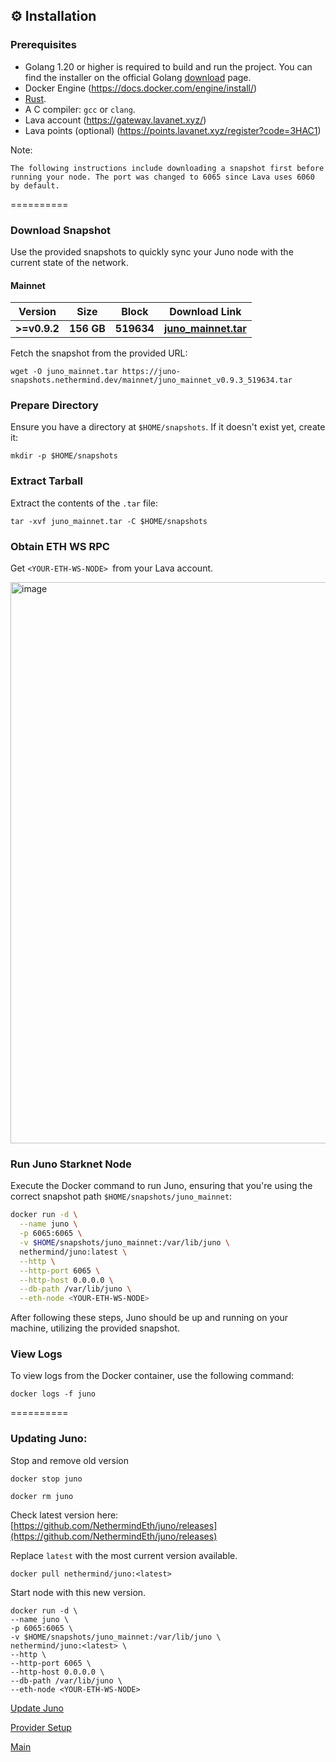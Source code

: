 ## ⚙️ Installation

### Prerequisites

- Golang 1.20 or higher is required to build and run the project. You can find the installer on
  the official Golang [download](https://go.dev/doc/install) page.
- Docker Engine (https://docs.docker.com/engine/install/)
- [Rust](https://www.rust-lang.org/tools/install).
- A C compiler: `gcc` or `clang`.
- Lava account (https://gateway.lavanet.xyz/)
- Lava points (optional) (https://points.lavanet.xyz/register?code=3HAC1)

Note:

`The following instructions include downloading a snapshot first before running your node. The port was changed to 6065 since Lava uses 6060 by default.`

==========

### Download Snapshot

Use the provided snapshots to quickly sync your Juno node with the current state of the network. 

#### Mainnet

| Version | Size | Block | Download Link |
| ------- | ---- | ----- | ------------- |
| **>=v0.9.2**  | **156 GB** | **519634** | [**juno_mainnet.tar**](https://juno-snapshots.nethermind.dev/mainnet/juno_mainnet_v0.9.3_519634.tar) |

   Fetch the snapshot from the provided URL:

   ```
   wget -O juno_mainnet.tar https://juno-snapshots.nethermind.dev/mainnet/juno_mainnet_v0.9.3_519634.tar
   ```

### Prepare Directory

   Ensure you have a directory at `$HOME/snapshots`. If it doesn't exist yet, create it:

   ```
   mkdir -p $HOME/snapshots
   ```

### Extract Tarball

   Extract the contents of the `.tar` file:

   ```
   tar -xvf juno_mainnet.tar -C $HOME/snapshots
   ```

### Obtain ETH WS RPC

Get `<YOUR-ETH-WS-NODE> `from your Lava account.

<img width="898" alt="image" src="https://github.com/zachzwei/juno-starknet-node/assets/35627271/df213c6b-dcc1-40e3-928b-863aafdb7075">

### Run Juno Starknet Node

Execute the Docker command to run Juno, ensuring that you're using the correct snapshot path `$HOME/snapshots/juno_mainnet`:

   ```bash
   docker run -d \
     --name juno \
     -p 6065:6065 \
     -v $HOME/snapshots/juno_mainnet:/var/lib/juno \
     nethermind/juno:latest \
     --http \
     --http-port 6065 \
     --http-host 0.0.0.0 \
     --db-path /var/lib/juno \
     --eth-node <YOUR-ETH-WS-NODE>
   ```
After following these steps, Juno should be up and running on your machine, utilizing the provided snapshot.

### View Logs

To view logs from the Docker container, use the following command:

```
docker logs -f juno
```
==========

### Updating Juno:

Stop and remove old version
```
docker stop juno
```
```
docker rm juno
```
Check latest version here: [https://github.com/NethermindEth/juno/releases](https://github.com/NethermindEth/juno/releases)

Replace `latest` with the most current version available.
```
docker pull nethermind/juno:<latest>
```
Start node with this new version.
```
docker run -d \
--name juno \
-p 6065:6065 \
-v $HOME/snapshots/juno_mainnet:/var/lib/juno \
nethermind/juno:<latest> \
--http \
--http-port 6065 \
--http-host 0.0.0.0 \
--db-path /var/lib/juno \
--eth-node <YOUR-ETH-WS-NODE>
```

[Update Juno](https://juno.nethermind.io/updating_node)

[Provider Setup](https://github.com/zachzwei/z4ch-nodes/edit/main/starknet/stark-provider-tls.md)

[Main](https://github.com/zachzwei/z4ch-nodes)

